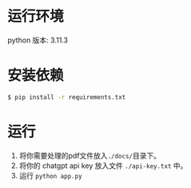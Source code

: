 # 运行环境
python 版本: 3.11.3

# 安装依赖
```bash
$ pip install -r requirements.txt
```

# 运行
1. 将你需要处理的pdf文件放入`./docs/`目录下。
2. 将你的 chatgpt api key 放入文件 `./api-key.txt` 中。
3. 运行 `python app.py`

